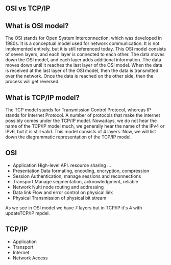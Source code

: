 ## OSI vs TCP/IP
## What is OSI model?

The OSI stands for Open System Interconnection, which was developed in 1980s. It is a conceptual model used for network communication. It is not implemented entirely, but it is still referenced today. This OSI model consists of seven layers, and each layer is connected to each other. The data moves down the OSI model, and each layer adds additional information. The data moves down until it reaches the last layer of the OSI model. When the data is received at the last layer of the OSI model, then the data is transmitted over the network. Once the data is reached on the other side, then the process will get reversed.

## What is TCP/IP model?

The TCP model stands for Transmission Control Protocol, whereas IP stands for Internet Protocol. A number of protocols that make the internet possibly comes under the TCP/IP model. Nowadays, we do not hear the name of the TCP/IP model much, we generally hear the name of the IPv4 or IPv6, but it is still valid. This model consists of 4 layers. Now, we will list down the diagrammatic representation of the TCP/IP model.
## OSI
- Application
High-level API. resource sharing ... 
- Presentation 
Data formating, encoding, encryption, compression 
- Session
Authentication, manage sessions and reconnections
- Transport
Manage segmentation, acknowledgment, reliable 
- Network
Nulti node routing and addressing 
- Data link
Flow and error control on physical link
- Physical 
Transmission of physical bit stream 

As we see in OSI model we have 7 layers but in TCP/IP it's 4 with updateTCP/IP mpdel. 
## TCP/IP
- Application 
- Transport 
- Internet
- Network Access 

